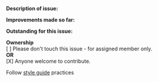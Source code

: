 **Description of issue:**

**Improvements made so far:**

**Outstanding for this issue:**

**Ownership**<br />
[ ] Please don't touch this issue - for assigned member only. <br /> 
**OR** <br /> 
[X] Anyone welcome to contribute.

Follow [style guide](https://stgit.dcs.gla.ac.uk/tp3-2019-ese1/ese1-main/wikis/style-sheet) practices

